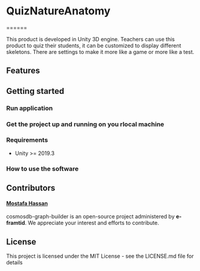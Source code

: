 # QuizNatureAnatomy
======

This product is developed in Unity 3D engine. 
Teachers can use this product to quiz their students, it can be customized to display different skeletons.
There are settings to make it more like a game or more like a test.


## Features

## Getting started
### Run application

### Get the project up and running on you rlocal machine

### Requirements
* Unity >= 2019.3

### How to use the software

## Contributors
#### [Mostafa Hassan](https://github.com/MostafaHassan)
cosmosdb-graph-builder is an open-source project administered by **e-framtid**. We appreciate your interest and efforts to contribute.

## License
This project is licensed under the MIT License - see the LICENSE.md file for details

